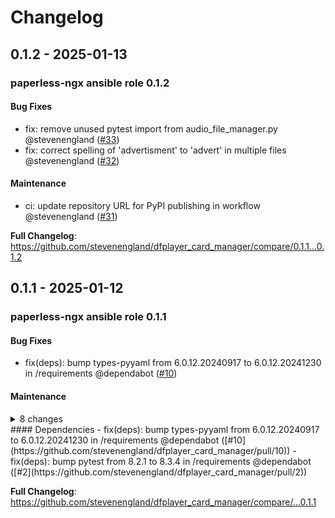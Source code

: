# Changelog

## 0.1.2 - 2025-01-13

### paperless-ngx ansible role 0.1.2

#### Bug Fixes

- fix: remove unused pytest import from audio_file_manager.py @stevenengland ([#33](https://github.com/stevenengland/dfplayer_card_manager/pull/33))
- fix: correct spelling of 'advertisment' to 'advert' in multiple files @stevenengland ([#32](https://github.com/stevenengland/dfplayer_card_manager/pull/32))

#### Maintenance

- ci: update repository URL for PyPI publishing in workflow @stevenengland ([#31](https://github.com/stevenengland/dfplayer_card_manager/pull/31))

**Full Changelog**: https://github.com/stevenengland/dfplayer_card_manager/compare/0.1.1...0.1.2

## 0.1.1 - 2025-01-12

### paperless-ngx ansible role 0.1.1

#### Bug Fixes

- fix(deps): bump types-pyyaml from 6.0.12.20240917 to 6.0.12.20241230 in /requirements @dependabot ([#10](https://github.com/stevenengland/dfplayer_card_manager/pull/10))

#### Maintenance

<details>
<summary>8 changes</summary>
- ci: update release publishing workflow to include new permissions and dependencies @stevenengland ([#28](https://github.com/stevenengland/dfplayer_card_manager/pull/28))
- ci: update CI workflow to check for '[skip ci]' in pull request titles @stevenengland ([#26](https://github.com/stevenengland/dfplayer_card_manager/pull/26))
- ci: add verbosity to pypi release publishing @stevenengland ([#25](https://github.com/stevenengland/dfplayer_card_manager/pull/25))
- ci: remove path ignore @stevenengland ([#24](https://github.com/stevenengland/dfplayer_card_manager/pull/24))
- ci: update repository URL and version file reference in release publishing workflow @stevenengland ([#23](https://github.com/stevenengland/dfplayer_card_manager/pull/23))
- ci: add build and package check step to code testing workflow @stevenengland ([#22](https://github.com/stevenengland/dfplayer_card_manager/pull/22))
- ci: add workflow for automatic changelog updating on release @stevenengland ([#21](https://github.com/stevenengland/dfplayer_card_manager/pull/21))
- ci: update GitHub token reference in dependabot auto-merge workflow @stevenengland ([#20](https://github.com/stevenengland/dfplayer_card_manager/pull/20))
</details>
#### Dependencies
- fix(deps): bump types-pyyaml from 6.0.12.20240917 to 6.0.12.20241230 in /requirements @dependabot ([#10](https://github.com/stevenengland/dfplayer_card_manager/pull/10))
- fix(deps): bump pytest from 8.2.1 to 8.3.4 in /requirements @dependabot ([#2](https://github.com/stevenengland/dfplayer_card_manager/pull/2))

**Full Changelog**: https://github.com/stevenengland/dfplayer_card_manager/compare/...0.1.1
